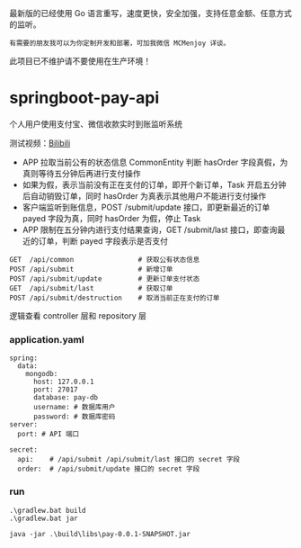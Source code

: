 最新版的已经使用 Go 语言重写，速度更快，安全加强，支持任意金额、任意方式的监听。

```
有需要的朋友我可以为你定制开发和部署，可加我微信 MCMenjoy 详谈。
```

此项目已不维护请不要使用在生产环境！

# springboot-pay-api

个人用户使用支付宝、微信收款实时到账监听系统

测试视频：[Bilibili](https://www.bilibili.com/video/av49083749/)

- APP 拉取当前公有的状态信息 CommonEntity 判断 hasOrder 字段真假，为真则等待五分钟后再进行支付操作
- 如果为假，表示当前没有正在支付的订单，即开个新订单，Task 开启五分钟后自动销毁订单，同时 hasOrder 为真表示其他用户不能进行支付操作
- 客户端监听到账信息，POST /submit/update 接口，即更新最近的订单 payed 字段为真，同时 hasOrder 为假，停止 Task
- APP 限制在五分钟内进行支付结果查询，GET /submit/last 接口，即查询最近的订单，判断 payed 字段表示是否支付

```
GET  /api/common                # 获取公有状态信息
POST /api/submit                # 新增订单
POST /api/submit/update         # 更新订单支付状态
GET  /api/submit/last           # 获取订单
POST /api/submit/destruction    # 取消当前正在支付的订单
```

逻辑查看 controller 层和 repository 层

### application.yaml

```
spring:
  data:
    mongodb:
      host: 127.0.0.1
      port: 27017
      database: pay-db
      username: # 数据库用户
      password: # 数据库密码
server:
  port: # API 端口

secret:
  api:    # /api/submit /api/submit/last 接口的 secret 字段
  order:  # /api/submit/update 接口的 secret 字段
```
### run

```
.\gradlew.bat build
.\gradlew.bat jar

java -jar .\build\libs\pay-0.0.1-SNAPSHOT.jar
```

